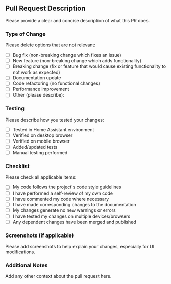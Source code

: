 ## Pull Request Description

Please provide a clear and concise description of what this PR does.

### Type of Change

Please delete options that are not relevant:

- [ ] Bug fix (non-breaking change which fixes an issue)
- [ ] New feature (non-breaking change which adds functionality)
- [ ] Breaking change (fix or feature that would cause existing functionality to not work as expected)
- [ ] Documentation update
- [ ] Code refactoring (no functional changes)
- [ ] Performance improvement
- [ ] Other (please describe):

### Testing

Please describe how you tested your changes:

- [ ] Tested in Home Assistant environment
- [ ] Verified on desktop browser
- [ ] Verified on mobile browser  
- [ ] Added/updated tests
- [ ] Manual testing performed

### Checklist

Please check all applicable items:

- [ ] My code follows the project's code style guidelines
- [ ] I have performed a self-review of my own code
- [ ] I have commented my code where necessary
- [ ] I have made corresponding changes to the documentation
- [ ] My changes generate no new warnings or errors
- [ ] I have tested my changes on multiple devices/browsers
- [ ] Any dependent changes have been merged and published

### Screenshots (if applicable)

Please add screenshots to help explain your changes, especially for UI modifications.

### Additional Notes

Add any other context about the pull request here.

